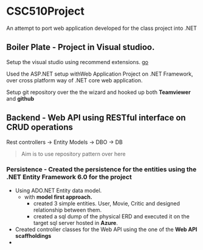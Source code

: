 # CSC510Project

An attempt to port web application developed for the class project into .NET

## Boiler Plate - Project in Visual studioo.

Setup the visual studio using  recommend  extensions. [go]()

Used the ASP.NET setup withWeb Application Project on .NET Framework, over cross platform way of .NET core  web application. 

Setup git repository over the the wizard and hooked up both **Teamviewer** and **github**


## Backend - Web API using RESTful interface on CRUD operations
 Rest controllers -> Entity Models -> DBO -> DB
 
 > Aim is to use repository pattern over here
 
### Persistence - Created the persistence for the entities using the **.NET Entity Framework 6.0** for the project

* Using ADO.NET Entity data model.
  * with **model first approach.**
     * created 3 simple entities. User, Movie, Critic and designed relationship between them.
     * created a sql dump of the physical ERD and executed it on the target sql server hosted in **Azure**.
* Created controller classes for the Web API using the one of the **Web API scaffholdings**
* ![]()
